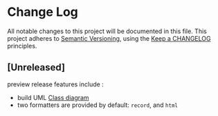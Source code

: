 # Change Log

All notable changes to this project will be documented in this file.
This project adheres to [Semantic Versioning](http://semver.org/),
using the [Keep a CHANGELOG](http://keepachangelog.com) principles.

## [Unreleased]

preview release features include : 

* build UML [Class diagram](https://en.wikipedia.org/wiki/Class_diagram)
* two formatters are provided by default: `record`, and `html`

